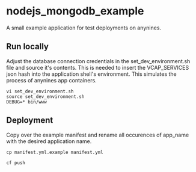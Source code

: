 # nodejs_mongodb_example

A small example application for test deployments on anynines.



## Run locally

Adjust the database connection credentials in the set_dev_environment.sh file and source it's contents. This is needed to insert the VCAP_SERVICES json hash into the application shell's environment. This simulates the process of anynines app containers.

	vi set_dev_environment.sh
    source set_dev_environment.sh
    DEBUG=* bin/www

## Deployment

Copy over the example manifest and rename all occurences of app_name with the desired application name.
    
    cp manifest.yml.example manifest.yml

    cf push 